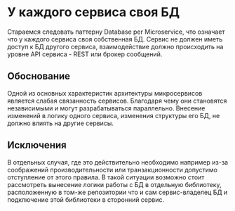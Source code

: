 # У каждого сервиса своя БД

Стараемся следовать паттерну Database per Microservice, что означает что у каждого сервиса своя собственная БД.
Сервис не должен иметь доступ к БД другого сервиса, взаимодействие должно происходить на уровне API сервиса - REST или брокер сообщений.

## Обоснование
Одной из основных характеристик архитектуры микросервисов является слабая связанность сервисов. Благодаря чему они становятся независимыми и могут разрабатываться параллельно.
Внесение изменений в логику одного сервиса, изменения структуры его БД, не должно влиять на другие сервисы.

## Исключения
В отдельных случая, где это действительно необходимо например из-за соображений производительности или транзакционности допустимо отступление от этого правила.
В такой ситуации возможно стоит рассмотреть вынесение логики работы с БД в отдельную библиотеку, расположенную в том-же репозитории что и сам сервис-владелец БД и подключение этой библиотеки в сторонний сервис.